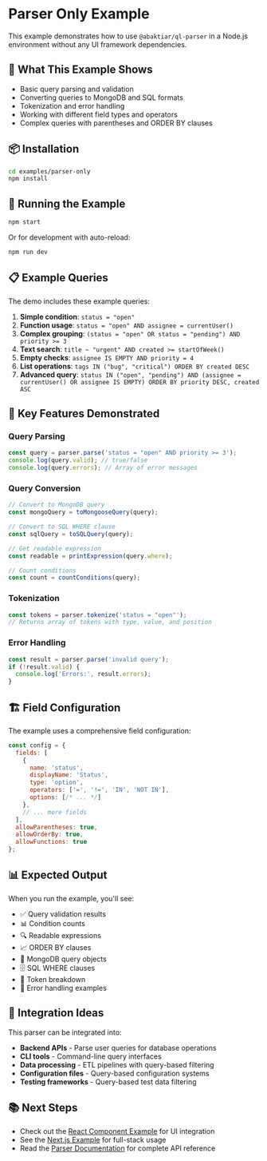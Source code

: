 # Parser Only Example

This example demonstrates how to use `@abaktiar/ql-parser` in a Node.js environment without any UI framework dependencies.

## 🎯 What This Example Shows

- Basic query parsing and validation
- Converting queries to MongoDB and SQL formats
- Tokenization and error handling
- Working with different field types and operators
- Complex queries with parentheses and ORDER BY clauses

## 📦 Installation

```bash
cd examples/parser-only
npm install
```

## 🚀 Running the Example

```bash
npm start
```

Or for development with auto-reload:

```bash
npm run dev
```

## 📋 Example Queries

The demo includes these example queries:

1. **Simple condition**: `status = "open"`
2. **Function usage**: `status = "open" AND assignee = currentUser()`
3. **Complex grouping**: `(status = "open" OR status = "pending") AND priority >= 3`
4. **Text search**: `title ~ "urgent" AND created >= startOfWeek()`
5. **Empty checks**: `assignee IS EMPTY AND priority = 4`
6. **List operations**: `tags IN ("bug", "critical") ORDER BY created DESC`
7. **Advanced query**: `status IN ("open", "pending") AND (assignee = currentUser() OR assignee IS EMPTY) ORDER BY priority DESC, created ASC`

## 🔧 Key Features Demonstrated

### Query Parsing
```javascript
const query = parser.parse('status = "open" AND priority >= 3');
console.log(query.valid); // true/false
console.log(query.errors); // Array of error messages
```

### Query Conversion
```javascript
// Convert to MongoDB query
const mongoQuery = toMongooseQuery(query);

// Convert to SQL WHERE clause
const sqlQuery = toSQLQuery(query);

// Get readable expression
const readable = printExpression(query.where);

// Count conditions
const count = countConditions(query);
```

### Tokenization
```javascript
const tokens = parser.tokenize('status = "open"');
// Returns array of tokens with type, value, and position
```

### Error Handling
```javascript
const result = parser.parse('invalid query');
if (!result.valid) {
  console.log('Errors:', result.errors);
}
```

## 🏗️ Field Configuration

The example uses a comprehensive field configuration:

```javascript
const config = {
  fields: [
    {
      name: 'status',
      displayName: 'Status',
      type: 'option',
      operators: ['=', '!=', 'IN', 'NOT IN'],
      options: [/* ... */]
    },
    // ... more fields
  ],
  allowParentheses: true,
  allowOrderBy: true,
  allowFunctions: true
};
```

## 📊 Expected Output

When you run the example, you'll see:

- ✅ Query validation results
- 📊 Condition counts
- 🔍 Readable expressions
- 📈 ORDER BY clauses
- 🍃 MongoDB query objects
- 🗄️ SQL WHERE clauses
- 🔧 Token breakdown
- 🚨 Error handling examples

## 🔗 Integration Ideas

This parser can be integrated into:

- **Backend APIs** - Parse user queries for database operations
- **CLI tools** - Command-line query interfaces
- **Data processing** - ETL pipelines with query-based filtering
- **Configuration files** - Query-based configuration systems
- **Testing frameworks** - Query-based test data filtering

## 📚 Next Steps

- Check out the [React Component Example](../react-component/) for UI integration
- See the [Next.js Example](../nextjs-app/) for full-stack usage
- Read the [Parser Documentation](../../README-parser.md) for complete API reference
